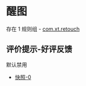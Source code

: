 # 醒图

存在 1 规则组 - [com.xt.retouch](/src/apps/com.xt.retouch.ts)

## 评价提示-好评反馈

默认禁用

- [快照-0](https://i.gkd.li/i/13062637)
